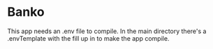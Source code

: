 # Banko

This app needs an .env file to compile.
In the main directory there's a .envTemplate with the fill up in to make the app compile.